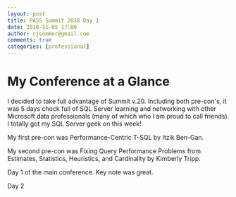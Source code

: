 ```yaml
---
layout: post
title: PASS Summit 2018 Day 1
date: 2018-11-05 17:00
author: cjsommer@gmail.com
comments: true
categories: [professional]
---
```

# My Conference at a Glance
I decided to take full advantage of Summit v.20. Including both pre-con's, it was 5 days chock full of SQL Server learning and networking with other Microsoft data professionals (many of which who I am proud to call friends). I totally got my SQL Server geek on this week!

My first pre-con was Performance-Centric T-SQL by Itzik Ben-Gan.

My second pre-con was Fixing Query Performance Problems from Estimates, Statistics, Heuristics, and Cardinality by Kimberly Tripp.

Day 1 of the main conference. Key note was great.

Day 2